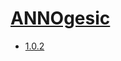 # [ANNOgesic](https://hpc.nih.gov/apps/ANNOgesic.html)
- [1.0.2](/sequence-analysis/annogesic/1.0.2)

